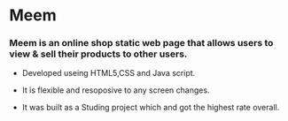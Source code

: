# Meem
### Meem is an online shop static web page that allows users to view &amp; sell their products to other users. <br />
+ Developed useing HTML5,CSS and Java script.<br />
- It is flexible and resoposive to any screen changes.<br />
* It was built as a Studing project which and got the highest rate overall.
